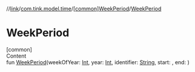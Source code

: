 //[link](../../index.md)/[com.tink.model.time](../index.md)/[[common]WeekPeriod](index.md)/[WeekPeriod](-week-period.md)



# WeekPeriod  
[common]  
Content  
fun [WeekPeriod](-week-period.md)(weekOfYear: [Int](https://kotlinlang.org/api/latest/jvm/stdlib/kotlin/-int/index.html), year: [Int](https://kotlinlang.org/api/latest/jvm/stdlib/kotlin/-int/index.html), identifier: [String](https://kotlinlang.org/api/latest/jvm/stdlib/kotlin/-string/index.html), start: <ERROR CLASS>, end: <ERROR CLASS>)  



